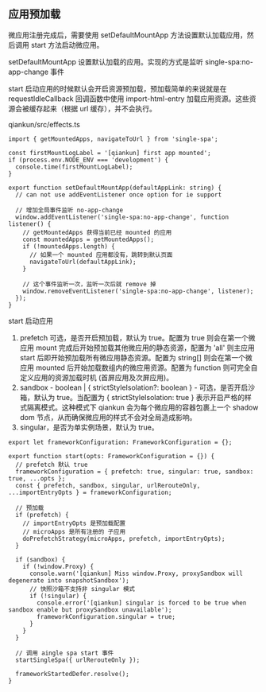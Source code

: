 ## 应用预加载

微应用注册完成后，需要使用 setDefaultMountApp 方法设置默认加载应用，然后调用 start 方法启动微应用。

setDefaultMountApp 设置默认加载的应用。实现的方式是监听 single-spa:no-app-change 事件

start 启动应用的时候默认会开启资源预加载，预加载简单的来说就是在 requestIdleCallback 回调函数中使用 import-html-entry 加载应用资源。这些资源会被缓存起来（根据 url 缓存），并不会执行。

qiankun/src/effects.ts
```
import { getMountedApps, navigateToUrl } from 'single-spa';

const firstMountLogLabel = '[qiankun] first app mounted';
if (process.env.NODE_ENV === 'development') {
  console.time(firstMountLogLabel);
}

export function setDefaultMountApp(defaultAppLink: string) {
  // can not use addEventListener once option for ie support

  // 增加全局事件监听 no-app-change
  window.addEventListener('single-spa:no-app-change', function listener() {
    // getMountedApps 获得当前已经 mounted 的应用
    const mountedApps = getMountedApps();
    if (!mountedApps.length) {
      // 如果一个 mounted 应用都没有，跳转到默认页面
      navigateToUrl(defaultAppLink);
    }

    // 这个事件监听一次，监听一次后就 remove 掉
    window.removeEventListener('single-spa:no-app-change', listener);
  });
}
```

start 启动应用

1. prefetch 可选，是否开启预加载，默认为 true。配置为 true 则会在第一个微应用 mount 完成后开始预加载其他微应用的静态资源，配置为 'all' 则主应用 start 后即开始预加载所有微应用静态资源。配置为 string[] 则会在第一个微应用 mounted 后开始加载数组内的微应用资源。配置为 function 则可完全自定义应用的资源加载时机 (首屏应用及次屏应用)。
2. sandbox - boolean | { strictStyleIsolation?: boolean } - 可选，是否开启沙箱，默认为 true。当配置为 { strictStyleIsolation: true } 表示开启严格的样式隔离模式。这种模式下 qiankun 会为每个微应用的容器包裹上一个 shadow dom 节点，从而确保微应用的样式不会对全局造成影响。
3. singular，是否为单实例场景，默认为 true。

```
export let frameworkConfiguration: FrameworkConfiguration = {};

export function start(opts: FrameworkConfiguration = {}) {
  // prefetch 默认 true
  frameworkConfiguration = { prefetch: true, singular: true, sandbox: true, ...opts };
  const { prefetch, sandbox, singular, urlRerouteOnly, ...importEntryOpts } = frameworkConfiguration;

  // 预加载
  if (prefetch) {
    // importEntryOpts 是预加载配置
    // microApps 是所有注册的 子应用
    doPrefetchStrategy(microApps, prefetch, importEntryOpts);
  }

  if (sandbox) {
    if (!window.Proxy) {
      console.warn('[qiankun] Miss window.Proxy, proxySandbox will degenerate into snapshotSandbox');
      // 快照沙箱不支持非 singular 模式
      if (!singular) {
        console.error('[qiankun] singular is forced to be true when sandbox enable but proxySandbox unavailable');
        frameworkConfiguration.singular = true;
      }
    }
  }

  // 调用 aingle spa start 事件
  startSingleSpa({ urlRerouteOnly });

  frameworkStartedDefer.resolve();
}
```